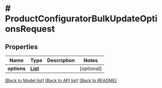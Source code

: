 # # ProductConfiguratorBulkUpdateOptionsRequest


## Properties 


Name | Type | Description | Notes
------------ | ------------- | ------------- | -------------
**options**| [**List<ProductconfiguratoroptionBulkUpdateRequestUpdateEntity>**](ProductconfiguratoroptionBulkUpdateRequestUpdateEntity.md) |   | [optional]


[[Back to Model list]](../../README.md#models) [[Back to API list]](../../README.md#endpoints) [[Back to README]](../../README.md)

